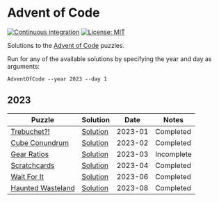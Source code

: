 # Advent of Code

[![Continuous integration](https://github.com/tetsuo13/advent-of-code/actions/workflows/ci.yml/badge.svg)](https://github.com/tetsuo13/advent-of-code/actions/workflows/ci.yml)
[![License: MIT](https://img.shields.io/badge/License-MIT-yellow.svg)](https://opensource.org/licenses/MIT)

Solutions to the [Advent of Code](https://adventofcode.com/) puzzles.

Run for any of the available solutions by specifying the year and day as arguments:

```
AdventOfCode --year 2023 --day 1
```

## 2023

| Puzzle | Solution | Date | Notes |
| ------ | -------- | ---- | ----- |
| [Trebuchet?!](https://adventofcode.com/2023/day/1) | [Solution](./src/AdventOfCode/Calendar/2023/Day01/Solution.cs) | 2023-01 | Completed |
| [Cube Conundrum](https://adventofcode.com/2023/day/2) | [Solution](./src/AdventOfCode/Calendar/2023/Day02/Solution.cs) | 2023-02 | Completed |
| [Gear Ratios](https://adventofcode.com/2023/day/3) | [Solution](./src/AdventOfCode/Calendar/2023/Day03/Solution.cs) | 2023-03 | Incomplete |
| [Scratchcards](https://adventofcode.com/2023/day/4) | [Solution](./src/AdventOfCode/Calendar/2023/Day04/Solution.cs) | 2023-04 | Completed |
| [Wait For It](https://adventofcode.com/2023/day/6) | [Solution](./src/AdventOfCode/Calendar/2023/Day06/Solution.cs) | 2023-06 | Completed |
| [Haunted Wasteland](https://adventofcode.com/2023/day/8) | [Solution](./src/AdventOfCode/Calendar/2023/Day08/Solution.cs) | 2023-08 | Completed |
